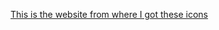 [This is the website from where I got these icons](https://www.freepik.com/free-photos-vectors/logo)
